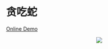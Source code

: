 # 贪吃蛇

[Online Demo](https://dingdingbai.github.io/gluttonous-snake/)

<p align="center">
  <img src="http://ok7n02kz6.bkt.clouddn.com/FrmfKq7wYl2Ymp-RosTZ-O1Vrh7c.png">
</p>
